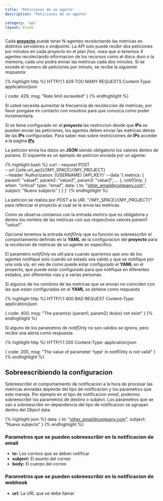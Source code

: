 ```yaml
---
title: 'Peticiones de un agente'
description: 'Peticiones de un agente'

category: 'api'
layout: blank
---
```


Cada **[proyecto](#/project/)** puede tener N-agentes recolectando las metricas en distintos servidores o *endpoints*.
La *API* solo puede recibir dos peticiones por minutos en cada proyecto en el plan *free*, osea que si tenemos 4 agentes recolectando
informacion de los recursos como el disco duro o la memoria, cada uno podra enviar las metricas cada dos minutos. Si se excede
el numero de peticiones por minuto, se recibe la siguiente respuesta:

{% highlight http %}
HTTP/1.1 429 TOO MANY REQUESTS
Content-Type: application/json

{
    code: 429,
    msg: "Rate limit exceeded"
}
{% endhighlight %}

Si usted necesita aumentar la frecuencia de recoleccion de metricas, por favor pongase en contacto con nosotros para que conozca
como poder incrementarla.

Si se tiene configurado en el **proyecto** las restriccion desde que **IPs** se pueden enviar las peticiones, los agentes
deben enviar las metricas detras de las **IPs** configuradas. Para saber mas sobre restricciones de **IPs** acceder a la pagina
**[IPs](#/ip/)**

La peticion envia los datos en **JSON** siendo obligatorio los valores dentro de *params*. El siquiente es un ejemplo de
peticion enviada por un agente:

{% highlight bash %}
curl --request POST \
  --url {{site.url_api}}/{MY_SPACE}/{MY_PROJECT} \
  --header 'Authorization: {USERNAME} {API_KEY}'
  --data '{
            metrics:
            {
                param1: "value1",
                param2: "value2",
                param3: "value3",
                ...
            },
            notifOnly:
            {
                when: "critical"
                type: "email",
                data:
                {
                    to: "other_email@company.com",
                    subject: "Nuevo subjects"
                }
            }
          }'
{% endhighlight %}

La peticion se realiza por *POST* a la *URL* "/{MY_SPACE}/{MY_PROJECT}" para refenciar el proyecto
al cual se le envia las metricas.

Como se observa contamos con la entrada *metrics* que es obligatoria y dentro los nombre de las metricas con sus respectivos valores
*param1: "value1"*.

Opcional tenemos la entrada *notifOnly* que su funcion es sobreescribir el comportamiento definido
en la **YAML** de la configuracion del **proyecto** para la recolecion de metricas de un agente en especifico.

El parametro *notifOnly* es util para cuando queremos que uno de los agentes notifique solo cuando un estado sea valido y que se notifique
por una sola via, en ves de como puede estar configurado el **YAML** en el proyecto, que puede estar configurado para que
notifique en diferentes estados, por diferentes vias y a varias personas.

Si algunos de los nombres de las metricas que se envian no coinciden con las que estan configuradas en el **YAML** se obtiene como respuesta

{% highlight http %}
HTTP/1.1 400 BAD REQUEST
Content-Type: application/json

{
    code: 400,
    msg: "The param(s) {param1, param2} do(es) not exist"
}
{% endhighlight %}

Si alguno de los parametros de *notifOnly* no son validos se ignora, pero recibe una alerta como respuesta.

{% highlight http %}
HTTP/1.1 200
Content-Type: application/json

{
    code: 200,
    msg: "The value of parameter 'type' in notifOnly is not valid"
}
{% endhighlight %}

## Sobreescribiendo la configuracion

Sobreescribir el comportamiento de notificacion a la hora de procesar las metricas enviadas depende del tipo de
notificacion y los parametros que este maneja. Por ejemplo en el tipo de notificacion *email*, podemos sobreescribir
los parametros de destino o subject. Los parametros que se van a sobreescribir en dependencia del tipo de notificacion
se agrupan dentro del *Object* data

{% highlight json %}
data:
{
    to: "other_email@company.com",
    subject: "Nuevo subjects"
}
{% endhighlight %}

### Parametros que se pueden sobreescribir en la notificacion de email

 * **to:** Los correos que se deben notificar
 * **subject:** El asunto del correo
 * **body:** El cuerpo del correo

### Parametros que se pueden sobreescribir en la notificacion de webhook

 * **url:** La URL que se debe llamar